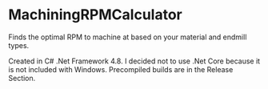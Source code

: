 # MachiningRPMCalculator
Finds the optimal RPM to machine at based on your material and endmill types.


Created in C# .Net Framework 4.8.  I decided not to use .Net Core because it is not included with Windows.
Precompiled builds are in the Release Section.
